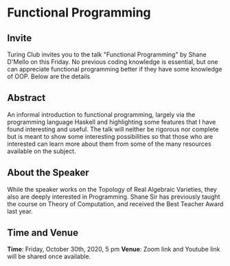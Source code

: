 # Functional Programming

## Invite

Turing Club invites you to the talk "Functional Programming" by Shane D'Mello on this Friday. No previous coding knowledge is essential, but one can appreciate functional programming better if they have some knowledge of OOP. Below are the details

## Abstract

An informal introduction to functional programming, largely via the programming language Haskell and highlighting some features that I have found interesting and useful. The talk will neither be rigorous nor complete but is meant to show some interesting possibilities so that those who are interested can learn more about them from some of the many resources available on the subject.

## About the Speaker

While the speaker works on the Topology of Real Algebraic Varieties, they also are deeply interested in  Programming. Shane Sir has previously taught the course on Theory of Computation, and received the Best Teacher Award last year.

## Time and Venue

**Time**: Friday, October 30th, 2020, 5 pm
**Venue**: Zoom link and Youtube link will be shared once available.
